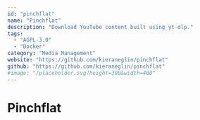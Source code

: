 ```yaml
---
id: "pinchflat"
name: "Pinchflat"
description: "Download YouTube content built using yt-dlp."
tags:
  - "AGPL-3.0"
  - "Docker"
category: "Media Management"
website: "https://github.com/kieraneglin/pinchflat"
github: "https://github.com/kieraneglin/pinchflat"
#image: "/placeholder.svg?height=300&width=400"
---
```


# Pinchflat
